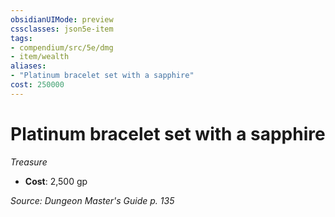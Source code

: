 ```yaml
---
obsidianUIMode: preview
cssclasses: json5e-item
tags:
- compendium/src/5e/dmg
- item/wealth
aliases: 
- "Platinum bracelet set with a sapphire"
cost: 250000
---
```

# Platinum bracelet set with a sapphire
*Treasure*  

- **Cost**: 2,500 gp

*Source: Dungeon Master's Guide p. 135*